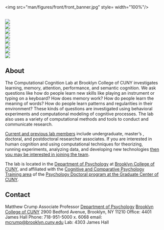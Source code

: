 
<!-- README.md is generated from README.Rmd. Please edit that file -->
<img src="man/figures/front/front_banner.jpg" style= width="100%"/>
<style type="text/css">
.headericons {
  width: 100%;
}
</style>

<br>

<div class="container">

<div class="row headericons">

<div class="col-sm-3">

<a href="https://www.crumplab.com/articles/People.html">
<img src="man/figures/front/people-logos_black.png" class="hovericon"/>
</a>

</div>

<div class="col-sm-3">

<a href="https://www.crumplab.com/articles/Publications.html">
<img src="man/figures/front/publications-logos_black.png" class="hovericon"/>
</a>

</div>

<div class="col-sm-3">

<a href="https://www.crumplab.com/articles/Books.html">
<img src="man/figures/front/books.png" class="hovericon"/>
</a>

</div>

<div class="col-sm-3">

<a href="https://www.crumplab.com/articles/Courses.html">
<img src="man/figures/front/courses.png" class="hovericon"/>
</a>

</div>

</div>

<div class="row">

<div class="col-sm-3">

<a href="https://www.crumplab.com/articles/Apps.html">
<img src="man/figures/front/apps.png" class="hovericon"/>
</a>

</div>

<div class="col-sm-3">

<a href="https://www.crumplab.com/articles/Opportunities.html">
<img src="man/figures/front/join.png" class="hovericon"/>
</a>

</div>

<div class="col-sm-3">

<a href="https://www.crumplab.com/index.html#contact">
<img src="man/figures/front/contact-logos_black.png" class="hovericon"/>
</a>

</div>

<div class="col-sm-3">

<a href="https://www.youtube.com/c/CrumpsComputationalCognitionLab?sub_confirmation=1">
<img src="man/figures/front/youtube.png" class="hovericon"/>
</a>

</div>

</div>

</div>

## About

The Computational Cognition Lab at Brooklyn College of CUNY investigates
learning, memory, attention, performance, and semantic cognition. We ask
questions like how do people learn new skills like playing an instrument
or typing on a keyboard? How does memory work? How do people learn the
meaning of words? How do people learn patterns and regularities in their
environment? These kinds of questions are investigated using behavioral
experiments and computational modeling of cognitive processes. The lab
also uses a variety of computational methods and tools to conduct and
communicate research.

[Current and previous lab
members](https://crumplab.github.io/People.html) include undergraduate,
master’s , doctoral, and postdoctoral researcher associates. If you are
interested in human cognition and using computational techniques for
theorizing, running experiments, analyzing data, and developing new
technologies [then you may be interested in joining the
team](https://crumplab.github.io/Opportunities.html).

The lab is located in the [Department of
Psychology](http://www.brooklyn.cuny.edu/web/academics/schools/naturalsciences/undergraduate/psychology.php)
at [Brooklyn College of CUNY](http://www.brooklyn.cuny.edu/), and
affiliated with the [Cognitive and Comparative Psychology Training
area](https://ccp-cuny.github.io) of the [Psychology Doctoral program at
the Graduate Center of
CUNY](https://www.gc.cuny.edu/Page-Elements/Academics-Research-Centers-Initiatives/Doctoral-Programs/Psychology/Training-Areas/Cognitive-and-Comparative-Psychology).

## Contact

Matthew Crump Associate Professor [Department of
Psychology](http://www.brooklyn.cuny.edu/web/academics/schools/naturalsciences/undergraduate/psychology.php)
[Brooklyn College of CUNY](http://www.brooklyn.cuny.edu/) 2900 Bedford
Avenue, Brooklyn, NY 11210 Office: 4401 James Hall Phone: 718-951-5000
x. 6068 email: <mcrump@brooklyn.cuny.edu> Lab: 4303 James Hall

